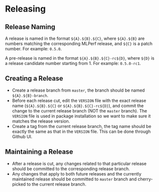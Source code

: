 # Releasing

## Release Naming

A release is named in the format `${A}.${B}.${C}`, where `${A}.${B}` are numbers matching the corresponding MLPerf release, and `${C}` is a patch number. For example: `0.5.0`.

A pre-release is named in the format `${A}.${B}.${C}-rc${D}`, where `${D}` is a release candidate number starting from 1. For example: `0.5.0-rc1`.

## Creating a Release

- Create a release branch from `master`, the branch should be named `${A}.${B}-branch`.
- Before each release cut, edit the `VERSION` file with the exact release name (`${A}.${B}.${C}` or `${A}.${B}.${C}-rc${D}`), and commit the change to the current release branch (NOT the `master` branch). The `VERSION` file is used in package installation so we want to make sure it matches the release version.
- Create a tag from the current release branch, the tag name should be exactly the same as that in the `VERSION` file. This can be done through Github UI.

## Maintaining a Release

- After a release is cut, any changes related to that particular release should be committed to the corresponding release branch.
- Any changes that apply to both future releases and the currently maintained release should be committed to `master` branch and cherry-picked to the current release branch.
